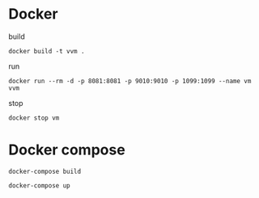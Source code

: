 # Docker
build
```shell
docker build -t vvm .
```

run
```shell
docker run --rm -d -p 8081:8081 -p 9010:9010 -p 1099:1099 --name vm vvm
```

stop
```shell
docker stop vm
```

# Docker compose
```shell
docker-compose build
```

```shell
docker-compose up
```